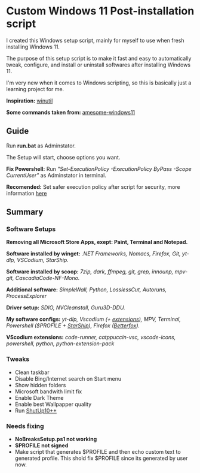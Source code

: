 # Custom Windows 11 Post-installation script
I created this Windows setup script, mainly for myself to use when fresh installing Windows 11.

The purpose of this setup script is to make it fast and easy to automatically tweak, configure, and install or uninstall softwares after installing Windows 11.

I'm very new when it comes to Windows scripting, so this is basically just a learning project for me.

**Inspiration:** [winutil](https://github.com/ChrisTitusTech/winutil)

**Some commands taken from:** [amesome-windows11](https://github.com/awesome-windows11/windows11)

## Guide
Run **run.bat** as Adminstator.

The Setup will start, choose options you want.

**Fix Powershell:** Run *"Set-ExecutionPolicy -ExecutionPolicy ByPass -Scope CurrentUser"* as Adminstator in terminal.

**Recomended:** Set safer execution policy after script for security, more information [here](https://learn.microsoft.com/en-us/powershell/module/microsoft.powershell.core/about/about_execution_policies?view=powershell-7.3)

## Summary
### Software Setups
**Removing all Microsoft Store Apps, exept: Paint, Terminal and Notepad.**

**Software installed by winget:** *.NET Frameworks, Nomacs, Firefox, Git, yt-dlp, VSCodium, StarShip.*

**Software installed by scoop:** *7zip, dark, ffmpeg, git, grep, innounp, mpv-git, CascadiaCode-NF-Mono.*

**Additional software:** *SimpleWall, Python, LosslessCut, Autoruns, ProcessExplorer*

**Driver setup:** *SDIO, NVCleanstall, Guru3D-DDU.*

**My software configs:** *yt-dlp, Vscodium (+ [extensions](#extentions)), MPV, Terminal, Powershell ($PROFILE + [StarShip](https://starship.rs/)), Firefox ([Betterfox](https://github.com/yokoffing/Betterfox)).*

<a id= "extentions"></a> **VScodium extensions:** *code-runner, catppuccin-vsc, vscode-icons, powershell, python, python-extension-pack*
### Tweaks
- Clean taskbar
- Disable Bing/Internet search on Start menu
- Show hidden folders
- Microsoft bandwith limit fix
- Enable Dark Theme
- Enable best Wallpapper quality
- Run [ShutUp10++](https://www.oo-software.com/en/shutup10)

### Needs fixing
- **NoBreaksSetup.ps1 not working**
- **$PROFILE not signed**
- Make script that generates $PROFILE and then echo custom text to generated profile. This shold fix $PROFILE since its generated by user now.
